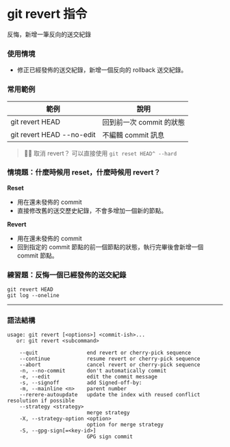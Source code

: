 # git revert 指令

反悔，新增一筆反向的送交紀錄

### 使用情境

* 修正已經發佈的送交紀錄，新增一個反向的 rollback 送交紀錄。

### 常用範例

| 範例                       | 說明                  |
|---------------------------|-----------------------|
| git revert HEAD           | 回到前一次 commit 的狀態 |
| git revert HEAD --no-edit | 不編輯 commit 訊息      |

> 🤔 取消 revert？ 可以直接使用 `git reset HEAD^ --hard`

### 情境題：什麼時候用 reset，什麼時候用 revert？

**Reset**

* 用在還未發佈的 commit
* 直接修改舊的送交歷史紀錄，不會多增加一個新的節點。

**Revert**

* 用在還未發佈的 commit
* 回到指定的 commit 節點的前一個節點的狀態，執行完畢後會新增一個 commit 節點。

### 練習題：反悔一個已經發佈的送交紀錄

```
git revert HEAD
git log --oneline
```

---
### 語法結構

```
usage: git revert [<options>] <commit-ish>...
   or: git revert <subcommand>

    --quit                end revert or cherry-pick sequence
    --continue            resume revert or cherry-pick sequence
    --abort               cancel revert or cherry-pick sequence
    -n, --no-commit       don't automatically commit
    -e, --edit            edit the commit message
    -s, --signoff         add Signed-off-by:
    -m, --mainline <n>    parent number
    --rerere-autoupdate   update the index with reused conflict resolution if possible
    --strategy <strategy>
                          merge strategy
    -X, --strategy-option <option>
                          option for merge strategy
    -S, --gpg-sign[=<key-id>]
                          GPG sign commit
```